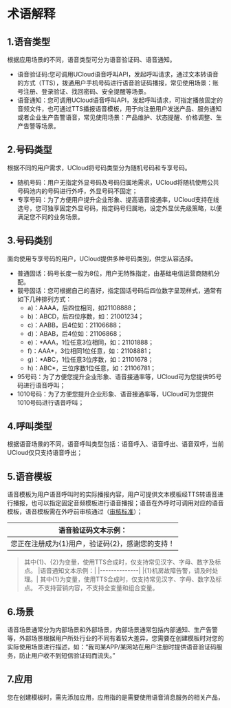 <!--一下子提供一种思路，欢迎大家发挥 -->

# 术语解释
  

## 1.语音类型

根据应用场景的不同，语音类型可分为语音验证码、语音通知。

* 语音验证码:您可调用UCloud语音呼叫API，发起呼叫请求，通过文本转语音的方式（TTS），拨通用户手机号码进行语音验证码播报，常见使用场景：账号注册、登录验证、找回密码、安全提醒等场景。
* 语音通知：您可调用UCloud语音呼叫API，发起呼叫请求，可指定播放固定的音频文件，也可通过TTS播报语音模板，用于向注册用户发送产品、服务通知或者企业生产告警语音，常见使用场景：产品维护、状态提醒、价格调整、生产告警等场景。


## 2.号码类型

根据不同的用户需求，UCloud将号码类型分为随机号码和专享号码。

* 随机号码：用户无指定外显号码及号码归属地需求，UCloud将随机使用公共号码池内的号码进行外呼，外显号码不固定；
* 专享号码：为了方便用户提升企业形象、提高语音接通率，UCloud支持在线选号，您可独享固定外显号码，指定码号归属地，设定外显优先级策略，以便满足您不同的业务场景。


## 3.号码类别

面向使用专享号码的用户，UCloud提供多种号码类别，供您从容选择。

* 普通固话：码号长度一般为8位，用户无特殊指定，由基础电信运营商随机分配。
* 靓号固话：您可根据自己的喜好，指定固话号码后四位数字呈现样式，通常有如下几种排列方式：
  * a)：AAAA，后四位相同，如21108888；
  * b)：ABCD，后四位序数，如：21001234；
  * c)：AABB，后4位如：21106688；
  * d)：ABAB，后4位如：21106868；
  * e)：*AAA，1位任意3位相同，如：21101888；
  * f)：AAA*，3位相同1位任意，如：21108881；
  * g)：*ABC，1位任意3位序数，如：21101678；
  * h)：ABC*，三位序数1位任意，如：21106781；
* 95号码：为了方便您提升企业形象、语音接通率等，UCloud可为您提供95号码进行语音呼叫；
* 1010号码：为了方便您提升企业形象、语音接通率等，UCloud可为您提供1010号码进行语音呼叫；


## 4.呼叫类型

根据语音场景的不同，语音呼叫类型包括：语音呼入、语音呼出、语音双呼，当前UCloud仅只支持语音呼出；


## 5.语音模板

语音模板为用户语音呼叫时的实际播报内容，用户可提供文本模板经TTS转语音进行播报，也可以指定固定音频模板进行语音播报；语音在外呼时可调用对应的语音模板，语音模板需在外呼前审核通过（[审核标准](/uvms/introduction/critetia.md)）；

|语音验证码文本示例：|
|--------------|
|您正在注册成为{1}用户，验证码{2}，感谢您的支持！|
>其中{1}、{2}为变量，使用TTS合成时，仅支持常见汉字、字母、数字及标点。
|语音通知文本示例：|
|--------------|
|{1}机房故障告警，请及时处理。|
>其中{1}为变量，使用TTS合成时，仅支持常见汉字、字母、数字及标点。
>不支持营销内容，不支持全变量和组合变量。


## 6.场景

语音场景通常分为内部场景和外部场景，内部场景通常包括内部通知、生产告警等，外部场景根据用户所处行业的不同有着较大差异，您需要在创建模板时对您的实际使用场景进行描述，如：“我司某APP/某网站在用户注册时提供语音验证码服务，防止用户收不到短信验证码而流失。”


## 7.应用

您在创建模板时，需先添加应用，应用指的是需要使用语音消息服务的相关产品，
